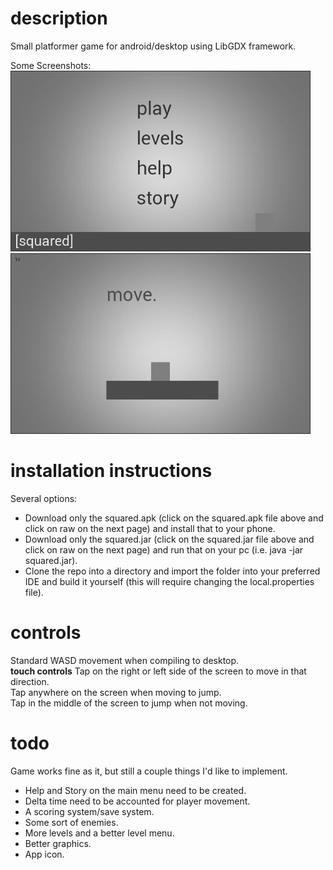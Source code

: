 <h1>description</h1>
Small platformer game for android/desktop using LibGDX framework.

Some Screenshots:<br>
<img src="screenshots/home.png" alt="Home" width="480px"/>
<img src="screenshots/gameplay1.png" alt="Gameplay" width="480px"/>

<h1>installation instructions</h1>
Several options:<br>
<ul>
<li>Download only the squared.apk (click on the squared.apk file above and click on raw on the next page) and install that to your phone.</li>
<li>Download only the squared.jar (click on the squared.jar file above and click on raw on the next page) and run that on your pc (i.e. java -jar squared.jar).</li>
<li>Clone the repo into a directory and import the folder into your preferred IDE and build it yourself (this will require changing the local.properties file).</li>
</ul>

<h1>controls</h1>
Standard WASD movement when compiling to desktop.<br>
<strong>touch controls</strong>
Tap on the right or left side of the screen to move in that direction.<br>
Tap anywhere on the screen when moving to jump.<br>
Tap in the middle of the screen to jump when not moving.<br>

<h1>todo</h1>
Game works fine as it, but still a couple things I'd like to implement.
<ul>
<li>Help and Story on the main menu need to be created.</li>
<li>Delta time need to be accounted for player movement.</li>
<li>A scoring system/save system.</li>
<li>Some sort of enemies.</li>
<li>More levels and a better level menu.</li>
<li>Better graphics.</li>
<li>App icon.</li>
</ul>
